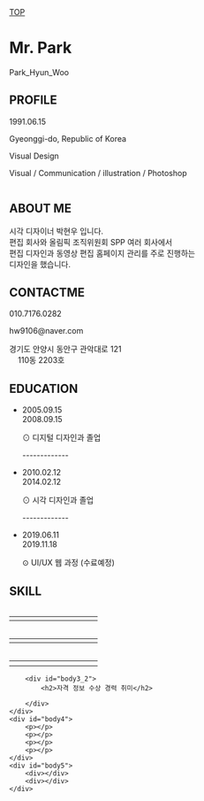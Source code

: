 <!DOCTYPE html>
<html lang="ko">
<head>
	<meta charset="UTF-8">
	<title> Design Resume </title>
	<link rel="stylesheet" href="css/css.css">
</head>
<body>
	<nav>
		<div id="nav1"><a href="#navlinke">TOP</a></div>
	</nav>
	<div id="head1">
		<h1 id="navlinke"> Mr. Park </h1>
		<p id="ptop">Park_Hyun_Woo</p>
		<div class="all c1">
			<h2>PROFILE</h2>
			<p id="p2"><img class="img1" src="images/Pro1.png" alt="">1991.06.15</p>
			<p><img class="img1" src="images/Pro2.png" alt="">Gyeonggi-do, Republic of Korea</p>
			<p><img class="img1" src="images/Pro3.png" alt="">Visual Design</p>
			<p id="p1"><img class="img1" src="images/Pro4.png" alt="">Visual / Communication / 
				illustration / Photoshop</p>
		</div>
		<div class="all c2">
			<img id="MYPHOTO" src="images/11.jpg" alt="">	
		</div>
		<div class="all c3">
			<h2 class="about">ABOUT ME</h2>
			<p class="about" id="go1">시각 디자이너 박현우 입니다.<br> 편집 회사와 올림픽 조직위원회 SPP 여러 회사에서<br> 편집 디자인과 동영상 편집 홈페이지 관리를 주로 진행하는<br> 디자인을 했습니다.
			</p>
		</div>
	</div>
	<div>
		<div id="body1">
			<h2>CONTACTME</h2>
			<p class="contactme1"><img class="img1" src="images/Pro5.png" alt="">010.7176.0282</p>
			<p class="contactme1"><img class="img1" src="images/Pro7.png" alt="">hw9106@naver.com</p>
			<p class="contactme1"><img class="img1" src="images/Pro11.png" alt="">경기도 안양시 동안구 관악대로 121<br>&nbsp;&nbsp;&nbsp;&nbsp;110동 2203호</p>
		</div>
		<div id="body2">
			<h2>EDUCATION</h2>
				<ul>
					<li>
						2005.09.15<br>2008.09.15
						<p class="EDUCATION2">⊙ 디지털 디자인과 졸업</p>
						<p class="EDUCATION3">-------------</p>
					</li>
					<li class="EDUCATION1">
						2010.02.12<br>2014.02.12
						<p class="EDUCATION2">⊙ 시각 디자인과 졸업</p>
						<p class="EDUCATION3">-------------</p>
					</li>
					<li class="EDUCATION1">
						2019.06.11<br>2019.11.18
						<p class="EDUCATION2">⊙ UI/UX 웹 과정 (수료예정)</p>
					</li>
				</ul>
		</div>
	</div>
	<div id="body3">
		<div id="body3_1">
			<h2>SKILL</h2>
			<div class="sill_p">
				<img src="images/ai.png" alt="" id="ai">
				<table class="all02 ai01">
					<tr>
						<td></td>
						<td></td>
						<td></td>
						<td></td>
						<td></td>
						<td></td>
						<td></td>
						<td></td>
						<td></td>
						<td></td>
					</tr>
				</table>
			</div>
			<div class="sill_p">
				<img src="images/ps.png" alt="" id="ps">
				<table class="all02 ps01" >
					<tr>
						<td></td>
						<td></td>
						<td></td>
						<td></td>
						<td></td>
						<td></td>
						<td></td>
						<td></td>
						<td></td>
						<td></td>
					</tr>
				</table>
			</div>
			<div class="sill_p">
				<img src="images/ae.png" alt="" id="ae">
					<table class="all02 ae01" >
					<tr>
						<td></td>
						<td></td>
						<td></td>
						<td></td>
						<td></td>
						<th></th>
						<th> </th>
						<th> </th>
						<th> </th>
						<th> </th>
					</tr>
				</table>
			</div>
		</div>


		<div id="body3_2">
			<h2>자격 정보 수상 경력 취미</h2>
			
		</div>		
	</div>
	<div id="body4">
		<p></p>
		<p></p>
		<p></p>
		<p></p>
	</div>
	<div id="body5">
		<div></div>
		<div></div>
	</div>
</body>
</html>

